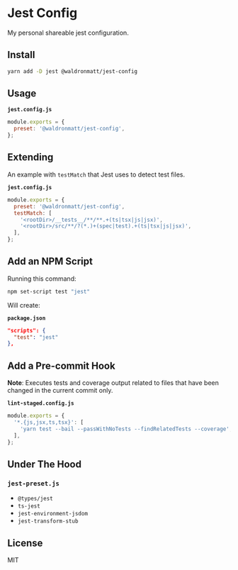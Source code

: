 # Jest Config

My personal shareable jest configuration.

## Install

```bash
yarn add -D jest @waldronmatt/jest-config
```

## Usage

**`jest.config.js`**

```js
module.exports = {
  preset: '@waldronmatt/jest-config',
};
```

## Extending

An example with `testMatch` that Jest uses to detect test files.

**`jest.config.js`**

```js
module.exports = {
  preset: '@waldronmatt/jest-config',
  testMatch: [
    '<rootDir>/__tests__/**/**.+(ts|tsx|js|jsx)',
    '<rootDir>/src/**/?(*.)+(spec|test).+(ts|tsx|js|jsx)',
  ],
};
```

## Add an NPM Script

Running this command:

```bash
npm set-script test "jest"
```

Will create:

**`package.json`**

```json
"scripts": {
  "test": "jest"
},
```

## Add a Pre-commit Hook

**Note**: Executes tests and coverage output related to files that have been changed in the current commit only.

**`lint-staged.config.js`**

```js
module.exports = {
  '*.{js,jsx,ts,tsx}': [
    'yarn test --bail --passWithNoTests --findRelatedTests --coverage',
  ],
};
```

## Under The Hood

### `jest-preset.js`

- `@types/jest`
- `ts-jest`
- `jest-environment-jsdom`
- `jest-transform-stub`

## License

MIT
